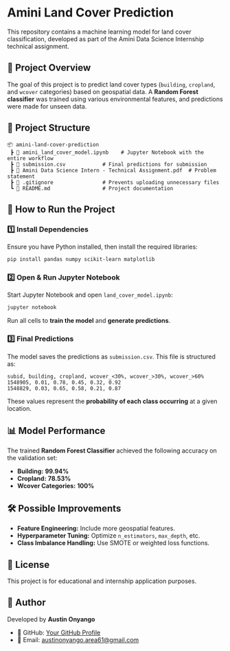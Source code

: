 # Amini Land Cover Prediction

This repository contains a machine learning model for land cover classification, developed as part of the Amini Data Science Internship technical assignment.

## 📌 Project Overview
The goal of this project is to predict land cover types (`building`, `cropland`, and `wcover` categories) based on geospatial data. A **Random Forest classifier** was trained using various environmental features, and predictions were made for unseen data.

## 📂 Project Structure
```
📦 amini-land-cover-prediction
 ┣ 📜 amini_land_cover_model.ipynb    # Jupyter Notebook with the entire workflow
 ┣ 📜 submission.csv            # Final predictions for submission
 ┣ 📜 Amini Data Science Intern - Technical Assignment.pdf  # Problem statement
 ┣ 📜 .gitignore                # Prevents uploading unnecessary files
 ┗ 📜 README.md                 # Project documentation
```

## 🚀 How to Run the Project

### **1️⃣ Install Dependencies**
Ensure you have Python installed, then install the required libraries:
```sh
pip install pandas numpy scikit-learn matplotlib
```

### **2️⃣ Open & Run Jupyter Notebook**
Start Jupyter Notebook and open `land_cover_model.ipynb`:
```sh
jupyter notebook
```
Run all cells to **train the model** and **generate predictions**.

### **3️⃣ Final Predictions**
The model saves the predictions as `submission.csv`. This file is structured as:
```
subid, building, cropland, wcover_<30%, wcover_>30%, wcover_>60%
1548905, 0.01, 0.78, 0.45, 0.32, 0.92
1548829, 0.03, 0.65, 0.58, 0.21, 0.87
```
These values represent the **probability of each class occurring** at a given location.

## 📊 Model Performance
The trained **Random Forest Classifier** achieved the following accuracy on the validation set:
* **Building:** **99.94%**
* **Cropland:** **78.53%**
* **Wcover Categories:** **100%**

## 🛠 Possible Improvements
* **Feature Engineering:** Include more geospatial features.
* **Hyperparameter Tuning:** Optimize `n_estimators`, `max_depth`, etc.
* **Class Imbalance Handling:** Use SMOTE or weighted loss functions.

## 📜 License
This project is for educational and internship application purposes.

## 📝 Author
Developed by **Austin Onyango**
* 🔗 GitHub: [Your GitHub Profile](https://github.com/austin-area61)
* 📧 Email: austinonyango.area61@gmail.com
